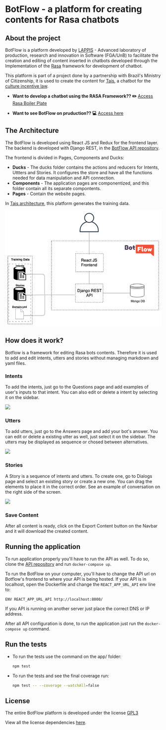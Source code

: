 # BotFlow -  a platform for creating contents for Rasa chatbots

## About the project
BotFlow is a platform developed by [LAPPIS](https://lappis.rocks) - Advanced laboratory of production, research and innovation in Software (FGA/UnB) to facilitate the creation and editing of content inserted in chatbots developed through the Implementation of the [Rasa](https://blog.rasa.com/) framework for development of chatbot.

This platform is part of a project done by a partnership with Brazil's Ministry of Citizenship, it is used to create the content for [Tais](https://github.com/lappis-unb/tais), a chatbot for the [culture incentive law](http://leideincentivoacultura.cultura.gov.br/).

* **Want to develop a chatbot using the RASA Framework?? ✏️** [Access Rasa Boiler Plate](https://github.com/lappis-unb/rasa-ptbr-boilerplate)

* **Want to see BotFlow on pruduction?? 💻** [Access here](https://botflow.lappis.rocks)


## The Architecture

The BotFlow is developed using React JS and Redux for the frontend layer. The backend is developed with Django REST, in the [BotFlow API repository](https://github.com/lappis-unb/botFlowAPI).

The frontend is divided in Pages, Components and Ducks:
* **Ducks** - The ducks folder contains the actions and reducers for Intents, Uttters and Stories. It configures the store and have all the functions needed for data manipulation and API connection.
* **Components** - The application pages are componentized, and this folder contain all its separate compontents.
* **Pages** - Contain the website pages.

In [Tais architecture](https://lappis-unb.github.io/tais/documentacao/arquitetura/), this platform generates the training data.

![image](app/public/botflow-architecture.png)

## How does it work?
Botflow is a framework for editing Rasa bots contents. Therefore it is used to add and edit intents, utters and stories without managing markdown and yaml files.

### Intents
To add the intents, just go to the Questions page and add examples of user's inputs to that intent. You can also edit or delete a intent by selecting it on the sidebar.

![](./app/public/add_intent.gif)

### Utters
To add utters, just go to the Answers page and add your bot's answer. You can edit or delete a existing utter as well, just select it on the sidebar. The utters may be displayed as sequence or chosed between alternatives.

![](./app/public/add_utter.gif)

### Stories
A Story is a sequence of intents and utters. To create one, go to Dialogs page and select an existing story or create a new one. You can drag the elements to place it in the correct order. See an example of conversation on the right side of the screen.

![](./app/public/add_story.gif)

### Save Content

After all content is ready, click on the Export Content button on the Navbar and it will download the created content.


## Running the application
 
To run application properly you'll have to run the API as well. To do so, clone the [API repository](https://github.com/lappis-unb/botFlowAPI) and run `docker-compose up`.

To run the BotFlow on your computer, you'll have to change the API url on Botflow's frontend to where your API is being hosted. If your API is in localhost, open the Dockerfile and change the `REACT_APP_URL_API` env line to:

```
ENV REACT_APP_URL_API http://localhost:8000/
```
If you API is running on another server just place the correct DNS or IP address.

After all API configuration is done, to run the application just run the `docker-compose up` command.


## Run the tests

* To run the tests use the command on the app/ folder:

    ``` sh
    npm test
    ```

* To run the tests and see the final coverage run:

    ``` sh
    npm test -- --coverage --watchAll=false
    ```

## License
The entire BotFlow platform is developed under the license [GPL3](https://github.com/lappis-unb/BotFlow/blob/master/LICENSE)

View all the license dependencies [here](https://libraries.io/github/lappis-unb/BotFlow).
